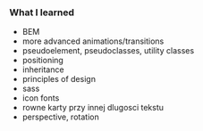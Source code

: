 ### What I learned

- BEM 
- more advanced animations/transitions
- pseudoelement, pseudoclasses, utility classes
- positioning
- inheritance
- principles of design
- sass
- icon fonts
- rowne karty przy innej dlugosci tekstu
- perspective, rotation